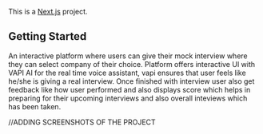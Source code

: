 This is a [Next.js](https://nextjs.org) project.

## Getting Started

An interactive platform where users can give their mock interview where they can select company of their choice. Platform offers interactive UI with VAPI AI for the real time voice assistant, vapi ensures that user feels like he/she is giving a real interview. Once finished with interview user also get feedback like how user performed and also displays score which helps in preparing for their upcoming interviews and also overall inteviews which has been taken.

//ADDING SCREENSHOTS OF THE PROJECT

